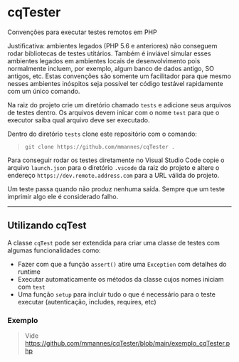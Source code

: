 # cqTester
Convenções para executar testes remotos em PHP

Justificativa: ambientes legados (PHP 5.6 e anteriores) não conseguem rodar bibliotecas de testes utitários. Também é inviável simular esses ambientes legados em ambientes locais de desenvolvimento pois normalmente incluem, por exemplo, algum banco de dados antigo, SO antigos, etc. Estas convenções são somente um facilitador para que mesmo nesses ambientes inóspitos seja possível ter código testável rapidamente com um único comando.

Na raiz do projeto crie um diretório chamado `tests` e adicione seus arquivos de testes dentro. Os arquivos devem inicar com o nome `test` para que o executor saiba qual arquivo deve ser executado.

Dentro do diretório `tests` clone este repositório com o comando:
> `git clone https://github.com/mmannes/cqTester .`

Para conseguir rodar os testes diretamente no Visual Studio Code copie o arquivo `launch.json` para o diretório `.vscode` da raiz do projeto e altere o endereço  `https://dev.remote.address.com` para a URL válida do projeto.

Um teste passa quando não produz nenhuma saída. Sempre que um teste imprimir algo ele é considerado falho.

---

## Utilizando cqTest
A classe `cqTest` pode ser extendida para criar uma classe de testes com algumas funcionalidades como:
- Fazer com que a função `assert()` atire uma `Exception` com detalhes do runtime
- Executar automaticamente os métodos da classe cujos nomes iniciam com `test`
- Uma função `setup` para incluir tudo o que é necessário para o teste executar (autenticação, includes, requires, etc)

### Exemplo
> Vide https://github.com/mmannes/cqTester/blob/main/exemplo_cqTester.php
